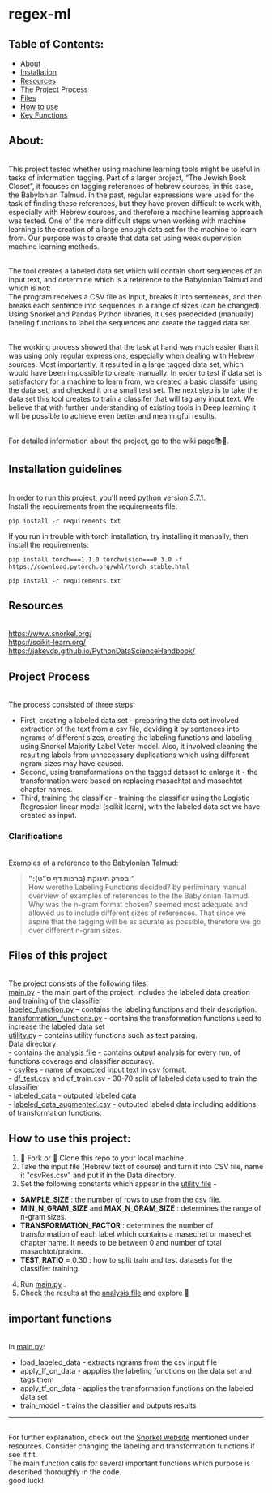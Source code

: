 # regex-ml

## Table of Contents:
- [About](#about)
- [Installation](#installation)
- [Resources](#resources)
- [The Project Process](#process)
- [Files](#files)
- [How to use](#howto)
- [Key Functions](#functions)

<a name="about"/>

## About:

<br>This project tested whether using machine learning tools might be useful in tasks of information tagging. Part of a larger project, “The Jewish Book Closet”, it focuses on tagging references of hebrew sources, in this case, the Babylonian Talmud. In the past, regular expressions were used for the task of finding these references, but they have proven difficult to work with, especially with Hebrew sources, and therefore a machine learning approach was tested. One of the more difficult steps when working with machine learning is the creation of a large enough data set for the machine to learn from. Our purpose was to create that data set using weak supervision machine learning methods. 

<br>The tool creates a labeled data set which will contain short sequences of an input text, and determine which is a reference to the Babylonian Talmud and which is not: <br>The program receives a CSV file as input, breaks it into sentences, and then breaks each sentence into sequences in a range of sizes (can be changed). Using Snorkel and Pandas Python libraries, it uses predecided (manually) labeling functions to label the sequences and create the tagged data set.

<br>The working process showed that the task at hand was much easier than it was using only regular expressions, especially when dealing with Hebrew sources. Most importantly, it resulted in a large tagged data set, which would have been impossible to create manually. In order to test if data set is satisfactory for a machine to learn from, we created a basic classifer using the data set, and checked it on a small test set. The next step is to take the data set this tool creates to train a classifer that will tag any input text. We believe that with further understanding of existing tools in Deep learning it will be possible to achieve even better and meaningful results.

<br> For detailed information about the project, go to the wiki page📚📜.

<a name="installation"/>

## Installation guidelines

<br>In order to run this project, you'll need python version 3.7.1.
<br>Install the requirements from the requirements file:
```
pip install -r requirements.txt
```
If you run in trouble with torch installation, try installing it manually, then install the requirements:
```
pip install torch===1.1.0 torchvision===0.3.0 -f https://download.pytorch.org/whl/torch_stable.html

pip install -r requirements.txt
```

<a name="resources"/>

## Resources
<br> https://www.snorkel.org/
<br> https://scikit-learn.org/
<br> https://jakevdp.github.io/PythonDataScienceHandbook/

<a name="process"/>

## Project Process
<br>The process consisted of three steps:
- First, creating a labeled data set - preparing the data set involved extraction of the text from a csv file, deviding it by sentences into ngrams of different sizes, creating the labeling functions and labeling using Snorkel Majority Label Voter model. Also, it involved cleaning the resulting labels from unnecessary duplications which using different ngram sizes may have caused. 
- Second, using transformations on the tagged dataset to enlarge it - the transformation were based on replacing masachtot and masachtot chapter names.
- Third, training the classifier - training the classifier using the Logistic Regression linear model (scikit learn), with
the labeled data set we have created as input.

 ### Clarifications
 
<br>Examples of a reference to the Babylonian Talmud: 
>**":ובפרק תינוקת (ברכות דף ס"ט)"**
<br>How werethe Labeling Functions decided? by perliminary manual overview of examples of references to the the Babylonian Talmud.
<br>Why was the n-gram format chosen? seemed most adequate and allowed us to include different sizes of references. That since we aspire that the tagging will be as acurate as possible, therefore we go over different n-gram sizes.

<a name="files"/>

## Files of this project

<br>The project consists of the following files:
<br>[main.py](main.py) - the main part of the project, includes the labeled data creation and training of the classifier
<br>[labeled_function.py](labeled_function.py) – contains the labeling functions and their description.
<br>[transformation_functions.py](transformation_function.py) - contains the transformation functions used to increase the labeled data set
<br>[utility.py](utility.py) – contains utility functions such as text parsing.
<br>Data directory:
<br> - contains the [analysis file](data/analysis.txt) - contains output analysis for every run, of functions coverage and classifier accuracy.
<br> - [csvRes](data/csvRes.csv) - name of expected input text in csv format. 
<br> - [df_test.csv](data/df_test.csv) and df_train.csv - 30-70 split of labeled data used to train the classifier
<br> - [labeled_data](data/labeled_data.csv) - outputed labeled data
<br>  - [labeled_data_augmented.csv](data/labeled_data_augmented.csv) - outputed labeled data including additions of transformation functions. 

 <a name="howto"/>
 
 ## How to use this project:
 
1. 🍴 Fork or 👯 Clone this repo to your local machine.
2. Take the input file (Hebrew text of course) and turn it into CSV file,  name it "csvRes.csv" and put it in the Data directory.
3. Set the following constants which appear in the [utility file](utility.py) -
* <b>SAMPLE_SIZE</b> : the number of rows to use from the csv file.
* <b>MIN_N_GRAM_SIZE</b> and <b>MAX_N_GRAM_SIZE</b> : determines the range of n-gram sizes.
* <b>TRANSFORMATION_FACTOR</b> : determines the number of transformation of each label which contains a masechet or masechet chapter  name. It needs to be between 0 and number of total masachtot/prakim.
* <b>TEST_RATIO</b> = 0.30 : how to split train and test datasets for the classifier training.
4. Run [main.py](main.py) .
5. Check the results at the [analysis file](data/analysis.txt) and explore 🔨 

 <a name="functions"/>
 
 ## important functions
 
 <br>In [main.py](main.py):
* load_labeled_data - extracts ngrams from the csv input file
* apply_lf_on_data - appplies the labeling functions on the data set and tags them
* apply_tf_on_data - applies the transformation functions on the labeled data set
* train_model - trains the classifier and outputs results
 ---
 <br> For further explanation, check out the [Snorkel website](https://www.snorkel.org/) mentioned under resources. Consider changing the labeling and transformation functions if see it fit.
 <br>The main function calls for several important functions which purpose is described thoroughly in the code.
 <br> good luck!
 
